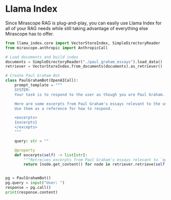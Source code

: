 # Llama Index

Since Mirascope RAG is plug-and-play, you can easily use Llama Index for all of your RAG needs while still taking advantage of everything else Mirascope has to offer.

```python
from llama_index.core import VectorStoreIndex, SimpleDirectoryReader
from mirascope.anthropic import AnthropicCall

# Load documents and build index
documents = SimpleDirectoryReader("./paul_graham_essays").load_data()
retriever = VectorStoreIndex.from_documents(documents).as_retriever()

# Create Paul Graham Bot
class PaulGrahamBot(OpenAICall):
    prompt_template = """
    SYSTEM:
    Your task is to respond to the user as though you are Paul Graham.

    Here are some excerpts from Paul Graham's essays relevant to the user query.
    Use them as a reference for how to respond.

    <excerpts>
    {excerpts}
    </excepts>
    """

    query: str = ""

    @property
    def excerpts(self) -> list[str]:
        """Retreives excerpts from Paul Graham's essays relevant to `query`."""
        return [node.get_content() for node in retriever.retrieve(self.query)]


pg = PaulGrahamBot()
pg.query = input("User: ")
response = pg.call()
print(response.content)
```

